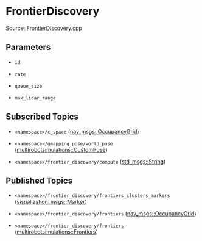 # FrontierDiscovery

Source: [FrontierDiscovery.cpp](../../src/multirobotexploration/source/frontier/FrontierDiscovery.cpp)

## Parameters

* ```id```

* ```rate```

* ```queue_size```

* ```max_lidar_range```

## Subscribed Topics

* ```<namespace>/c_space``` ([nav_msgs::OccupancyGrid](https://docs.ros.org/en/api/nav_msgs/html/msg/OccupancyGrid.html))

* ```<namespace>/gmapping_pose/world_pose``` ([multirobotsimulations::CustomPose](../../src/multirobotsimulations/msg/CustomPose.msg))

* ```<namespace>/frontier_discovery/compute``` ([std_msgs::String](https://docs.ros.org/en/api/std_msgs/html/msg/String.html))

## Published Topics

* ```<namespace>/frontier_discovery/frontiers_clusters_markers``` ([visualization_msgs::Marker](https://docs.ros.org/en/api/visualization_msgs/html/msg/Marker.html))

* ```<namespace>/frontier_discovery/frontiers``` ([nav_msgs::OccupancyGrid](https://docs.ros.org/en/api/nav_msgs/html/msg/OccupancyGrid.html))

* ```<namespace>/frontier_discovery/frontiers``` ([multirobotsimulations::Frontiers](../../src/multirobotsimulations/msg/Frontiers.msg))

<!-- ## Published Transforms

* ```odom``` -->
